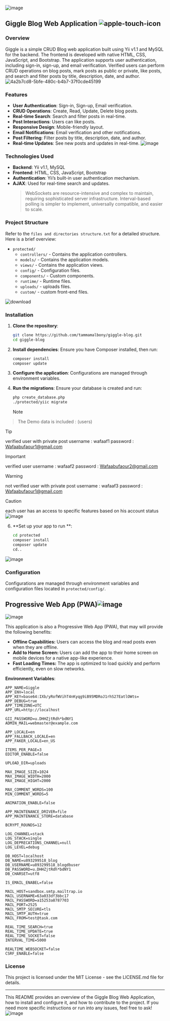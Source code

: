 ![image](https://github.com/user-attachments/assets/76036c21-1253-4583-9876-4befa843733b)

## Giggle Blog Web Application ![apple-touch-icon](https://github.com/user-attachments/assets/7bd5322d-6849-4e2e-89f6-7b967216d01a)


### Overview
Giggle is a simple CRUD Blog web application built using Yii v1.1 and MySQL for the backend. The frontend is developed with native HTML, CSS, JavaScript, and Bootstrap. The application supports user authentication, including sign-in, sign-up, and email verification. Verified users can perform CRUD operations on blog posts, mark posts as public or private, like posts, and search and filter posts by title, description, date, and author.
![4a2b7cd8-5bfe-480c-b4b7-37f0cde45199](https://github.com/user-attachments/assets/abdda14a-c9f3-4f05-826c-a35b75fefbd1)

### Features
- **User Authentication**: Sign-in, Sign-up, Email verification.
- **CRUD Operations**: Create, Read, Update, Delete blog posts.
- **Real-time Search**: Search and filter posts in real-time.
- **Post Interactions**: Users can like posts.
- **Responsive Design**: Mobile-friendly layout.
- **Email Notifications**: Email verification and other notifications.
- **Post Filtering**: Filter posts by title, description, date, and author.
- **Real-time Updates**: See new posts and updates in real-time.
![image](https://github.com/user-attachments/assets/b398d708-a9f6-4a90-a3e8-f08c9b94f58b)


### Technologies Used
- **Backend**: Yii v1.1, MySQL
- **Frontend**: HTML, CSS, JavaScript, Bootstrap
- **Authentication**: Yii’s built-in user authentication mechanism.
- **AJAX**: Used for real-time search and updates.
  >WebSockets are resource-intensive and complex to maintain, requiring sophisticated server infrastructure. Interval-based polling is simpler to implement, universally compatible, and easier to scale.

### Project Structure
Refer to the `files and directories structure.txt` for a detailed structure. Here is a brief overview:

- `protected/`
  - `controllers/` - Contains the application controllers.
  - `models/` - Contains the application models.
  - `views/` - Contains the application views.
  - `config/` - Configuration files.
  - `components/` - Custom components.
  - `runtime/` - Runtime files.
  - `uploads/` - uploads files.
  - `custom/` - custom front-end files.
    
![download](https://github.com/user-attachments/assets/2d562fa7-0fa2-465a-a44f-d603e1b87f65)

### Installation

1. **Clone the repository**:
    ```bash
    git clone https://github.com/tammamalbony/giggle-blog.git
    cd giggle-blog
    ```

2. **Install dependencies**:
    Ensure you have Composer installed, then run:
    ```bash
    composer install
    composer update
    ```

3. **Configure the application**:
    Configurations are managed through environment variables.

4. **Run the migrations**:
    Ensure your database is created and run:
    ```bash
    php create_database.php
    ./protected/yiic migrate
    ```
      
    > [!NOTE]
> The Demo data is included : (users)

> [!TIP]
> verified user with private post
> username : wafaaf1
> password : Wafaabufaour1@gmail.com

> [!IMPORTANT]
> verified user
> username : wafaaf2
> password : Wafaabufaour2@gmail.com

> [!WARNING]
> not verified user with private post
> username : wafaaf3
> password : Wafaabufaour1@gmail.com

> [!CAUTION]
> each user has an access to specific features based on his account status
![image](https://github.com/user-attachments/assets/a1c57602-14c7-48fb-bf68-1da75707e0e4)


6. **Set up your app to run **:
    ```bash
    cd protected
    composer install
    composer update
    cd..
    ```
![image](https://github.com/user-attachments/assets/ec633153-5a20-4722-af6f-dfdacbb87d29)

### Configuration
Configurations are managed through environment variables and configuration files located in `protected/config/`.


## Progressive Web App (PWA)![image](https://github.com/user-attachments/assets/633f27e8-f90a-4399-a4d7-2aef57388b7d)

![image](https://github.com/user-attachments/assets/d96e4250-9c2b-42d0-96b5-0fd980c15b74)

This application is also a Progressive Web App (PWA), that may will provide the following benefits:

- **Offline Capabilities:** Users can access the blog and read posts even when they are offline.
- **Add to Home Screen:** Users can add the app to their home screen on mobile devices for a native app-like experience.
- **Fast Loading Times:** The app is optimized to load quickly and perform efficiently, even on slow networks.

**Environment Variables**:
```
APP_NAME=Giggle
APP_ENV=local
APP_KEY=base64:IXb/yRofWVihT4nKyqg9iB95MDRoJ1rhS27EatlOWts=
APP_DEBUG=true
APP_TIMEZONE=UTC
APP_URL=http://localhost

GII_PASSWORD=u.DHHZjtRdh*bdNY1
ADMIN_MAIL=webmaster@example.com

APP_LOCALE=en
APP_FALLBACK_LOCALE=en
APP_FAKER_LOCALE=en_US

ITEMS_PER_PAGE=3
EDITOR_ENABLE=false

UPLOAD_DIR=uploads

MAX_IMAGE_SIZE=1024
MAX_IMAGE_WIDTH=2000
MAX_IMAGE_HIGHT=2000

MAX_COMMENT_WORDS=100
MIN_COMMENT_WORDS=5

ANIMATION_ENABLE=false

APP_MAINTENANCE_DRIVER=file
APP_MAINTENANCE_STORE=database

BCRYPT_ROUNDS=12

LOG_CHANNEL=stack
LOG_STACK=single
LOG_DEPRECATIONS_CHANNEL=null
LOG_LEVEL=debug

DB_HOST=localhost
DB_NAME=u893299518_blog
DB_USERNAME=u893299518_blogdbuser
DB_PASSWORD=u.DHHZjtRdh*bdNY1
DB_CHARSET=utf8

IS_EMAIL_ENABEL=false

MAIL_HOST=sandbox.smtp.mailtrap.io
MAIL_USERNAME=63a033df3bbc17
MAIL_PASSWORD=a15253a8787703
MAIL_PORT=2525
MAIL_SMTP_SECURE=tls
MAIL_SMTP_AUTH=true
MAIL_FROM=test@task.com

REAL_TIME_SEARCH=true
REAL_TIME_UPDATE=true
REAL_TIME_SOCKET=false
INTERVAL_TIME=5000

REALTIME_WEBSOCKET=false
CSRF_ENABLE=false
```



### License
This project is licensed under the MIT License - see the LICENSE.md file for details.

---

This README provides an overview of the Giggle Blog Web Application, how to install and configure it, and how to contribute to the project. If you need more specific instructions or run into any issues, feel free to ask!
![image](https://github.com/user-attachments/assets/b75dc94d-1506-48e2-a171-805e85a148d3)
